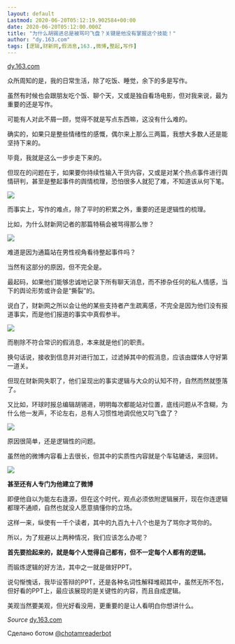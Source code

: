```yaml
---
layout: default
Lastmod: 2020-06-20T05:12:19.902584+00:00
date: 2020-06-20T05:12:00.000Z
title: "为什么胡锡进总是被骂叼飞盘？关键是他没有掌握这个技能！"
author: "dy.163.com"
tags: [逻辑,财新网,假消息,163.,微博,整起,写作]
---
```


[dy.163.com](https://dy.163.com/article/FAG6CM8T05430AO9.html)  

众所周知的是，我的日常生活，除了吃饭、睡觉，余下的多是写作。

虽然有时候也会跟朋友吃个饭、聊个天，又或是独自看场电影，但对我来说，最为重要的还是写作。

可能有人对此不屑一顾，觉得不就是写点东西嘛，这没有什么难的。

确实的，如果只是整些情绪性的感慨，偶尔来上那么三两篇，我想大多数人还是能坚持下来的。

毕竟，我就是这么一步步走下来的。

但现在的问题在于，如果要你持续性输入干货内容，又或是对某个热点事件进行舆情研判，甚至是整起事件的舆情梳理，恐怕很多人就犯了难，不知道该从何下笔。

![](https://images.weserv.nl/?url=http%3A//dingyue.ws.126.net/2020/0418/0301eae6j00q8ypo0000ec0009n0084c.jpg)

而事实上，写作的难点，除了平时的积累之外，重要的还是逻辑性的梳理。

比如，为什么财新网记者的那篇特稿会被骂得那么惨？

![](https://images.weserv.nl/?url=http%3A//dingyue.ws.126.net/2020/0418/5f84bcccp00q8ypo100asc000j600pwc.png)

难道是因为通篇站在男性视角看待整起事件吗？

当然有这部分的原因，但不完全是。

最起码，如果他们能够忠诚地记录下所有聊天消息，而不掺杂任何的私人情感，当下的舆论形势或许会是“撕裂”的。

说白了，财新网之所以会让他的某些支持者产生疏离感，不完全是因为他们没有报道事实，而是他们报道的事实中真假参半。

![](https://images.weserv.nl/?url=http%3A//dingyue.ws.126.net/2020/0418/e9b490bap00q8ypo100qic000qo00qoc.png)

而剔除不符合常识的假消息，本来就是他们的职责。

换句话说，接收到信息并对进行加工，过滤掉其中的假消息，应该由媒体人守好第一道关。

但现在财新网失职了，他们呈现出的事实逻辑与大众的认知不符，自然而然就堕落了。

又比如，环球时报总编辑胡锡进，明明每次都能站对位置，底线问题从不含糊，为什么他一发声，不论左右，总有人习惯性地调侃他又叼飞盘了？

![](https://images.weserv.nl/?url=http%3A//dingyue.ws.126.net/2020/0418/a70c420aj00q8ypo0000hc000dw00afc.jpg)

原因很简单，还是逻辑性的问题。

虽然他的微博内容看上去很长，但其中的实质性内容就是个车轱辘话，来回转。

![](https://images.weserv.nl/?url=http%3A//dingyue.ws.126.net/2020/0418/d2ae15e3p00q8ypo100cyc000k800rsc.png)

**甚至还有人专门为他建立了微博**

即便他自以为能左右逢源，但在这个时代，观点必须依附逻辑展开，现在你连逻辑都理不通顺，自然也就没人愿意搞懂你的立场。

这样一来，纵使有一千个读者，其中的九百九十八个也是为了骂你才骂你的。

所以，为了规避以上两种情况，我们应该怎么办呢？

**首先要拾起来的，就是每个人觉得自己都有，但不一定每个人都有的逻辑。**

而锻炼逻辑的好方法，其中之一就是做好PPT。

说句惭愧话，我毕设答辩的PPT，还是各种名词性解释堆砌其中，虽然无所不包，但好看的PPT上，最应该展现的是关键性的内容，而且自成逻辑。

美观当然要美观，但光好看没用，更重要的是让人看明白你想讲什么。

‏_Source_ [dy.163.com](https://dy.163.com/article/FAG6CM8T05430AO9.html)

Сделано ботом [@chotamreaderbot](https://telegram.me/chotamreaderbot?start=from_telegraph)

